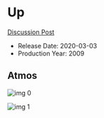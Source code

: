 # Up

[Discussion Post](https://www.avsforum.com/threads/bass-eq-for-filtered-movies.2995212/post-59306028)

* Release Date: 2020-03-03
* Production Year: 2009

## Atmos

![img 0](https://i.imgur.com/HHsor8y.jpg)

![img 1](https://i.imgur.com/p5VqPkC.png)

